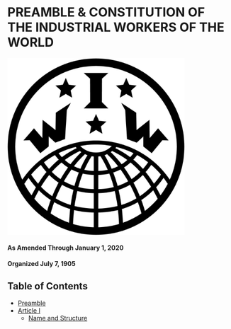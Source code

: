 # PREAMBLE & CONSTITUTION OF THE INDUSTRIAL WORKERS OF THE WORLD

<img src="/Resources/Images/logo_black.jpg" align="middle" height="400">

#### As Amended Through January 1, 2020

#### Organized July 7, 1905

## Table of Contents

* [Preamble](/Constitution/Preamble.md)
* [Article I](/Constitution/Article%201.md#article-i)
  * [Name and Structure](Article%201.md#name-and-structure)
